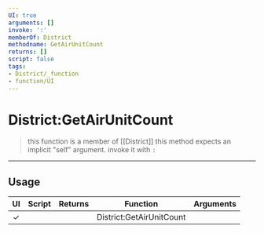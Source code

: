 ```yaml
---
UI: true
arguments: []
invoke: ':'
memberOf: District
methodname: GetAirUnitCount
returns: []
script: false
tags:
- District/_function
- function/UI
---
```

# District:GetAirUnitCount
> this function is a member of [[District]]
> this method expects an implicit "self" argument. invoke it with `:`
-----
## Usage
|  UI | Script | Returns | Function | Arguments |
|:---:|:------:|-------:|:--------:|:---------|
|✓| ||District:GetAirUnitCount||
